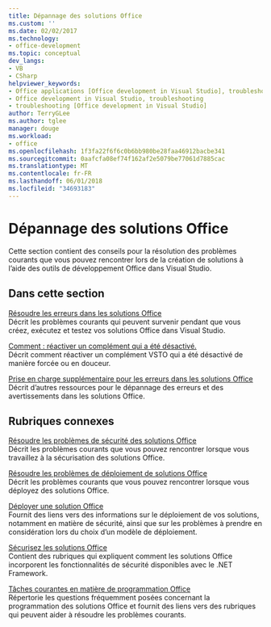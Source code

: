 ```yaml
---
title: Dépannage des solutions Office
ms.custom: ''
ms.date: 02/02/2017
ms.technology:
- office-development
ms.topic: conceptual
dev_langs:
- VB
- CSharp
helpviewer_keywords:
- Office applications [Office development in Visual Studio], troubleshooting
- Office development in Visual Studio, troubleshooting
- troubleshooting [Office development in Visual Studio]
author: TerryGLee
ms.author: tglee
manager: douge
ms.workload:
- office
ms.openlocfilehash: 1f3fa22f6f6c0b6bb980be28faa46912bacbe341
ms.sourcegitcommit: 0aafcfa08ef74f162af2e5079be77061d7885cac
ms.translationtype: MT
ms.contentlocale: fr-FR
ms.lasthandoff: 06/01/2018
ms.locfileid: "34693183"
---
```

# <a name="troubleshoot-office-solutions"></a>Dépannage des solutions Office
  Cette section contient des conseils pour la résolution des problèmes courants que vous pouvez rencontrer lors de la création de solutions à l’aide des outils de développement Office dans Visual Studio.  
  
## <a name="in-this-section"></a>Dans cette section  
 [Résoudre les erreurs dans les solutions Office](../vsto/troubleshooting-errors-in-office-solutions.md)  
 Décrit les problèmes courants qui peuvent survenir pendant que vous créez, exécutez et testez vos solutions Office dans Visual Studio.  
  
 [Comment : réactiver un complément qui a été désactivé.](../vsto/how-to-re-enable-a-vsto-add-in-that-has-been-disabled.md)  
 Décrit comment réactiver un complément VSTO qui a été désactivé de manière forcée ou en douceur.  
  
 [Prise en charge supplémentaire pour les erreurs dans les solutions Office](../vsto/additional-support-for-errors-in-office-solutions.md)  
 Décrit d’autres ressources pour le dépannage des erreurs et des avertissements dans les solutions Office.  
  
## <a name="related-sections"></a>Rubriques connexes  
 [Résoudre les problèmes de sécurité des solutions Office](../vsto/troubleshooting-office-solution-security.md)  
 Décrit les problèmes courants que vous pouvez rencontrer lorsque vous travaillez à la sécurisation des solutions Office.  
  
 [Résoudre les problèmes de déploiement de solutions Office](../vsto/troubleshooting-office-solution-deployment.md)  
 Décrit les problèmes courants que vous pouvez rencontrer lorsque vous déployez des solutions Office.  
  
 [Déployer une solution Office](../vsto/deploying-an-office-solution.md)  
 Fournit des liens vers des informations sur le déploiement de vos solutions, notamment en matière de sécurité, ainsi que sur les problèmes à prendre en considération lors du choix d’un modèle de déploiement.  
  
 [Sécurisez les solutions Office](../vsto/securing-office-solutions.md)  
 Contient des rubriques qui expliquent comment les solutions Office incorporent les fonctionnalités de sécurité disponibles avec le .NET Framework.  
  
 [Tâches courantes en matière de programmation Office](../vsto/common-tasks-in-office-programming.md)  
 Répertorie les questions fréquemment posées concernant la programmation des solutions Office et fournit des liens vers des rubriques qui peuvent aider à résoudre les problèmes courants.  
  
  